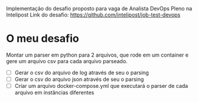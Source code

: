 Implementação do desafio proposto para vaga de Analista DevOps Pleno na Intelipost
Link do desafio: https://github.com/intelipost/job-test-devops

# O meu desafio
Montar um parser em python para 2 arquivos, que rode em um container e gere um arquivo csv para cada arquivo parseado.

- [ ] Gerar o csv do arquivo de log através de seu o parsing
- [ ] Gerar o csv do arquivo json através de seu o parsing
- [ ] Criar um arquivo docker-compose.yml que executará o parser de cada arquivo em instâncias diferentes
